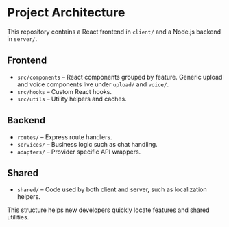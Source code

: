 # Project Architecture

This repository contains a React frontend in `client/` and a Node.js backend in `server/`.

## Frontend
- `src/components` – React components grouped by feature. Generic upload and voice components live under `upload/` and `voice/`.
- `src/hooks` – Custom React hooks.
- `src/utils` – Utility helpers and caches.

## Backend
- `routes/` – Express route handlers.
- `services/` – Business logic such as chat handling.
- `adapters/` – Provider specific API wrappers.

## Shared
- `shared/` – Code used by both client and server, such as localization helpers.

This structure helps new developers quickly locate features and shared utilities.
